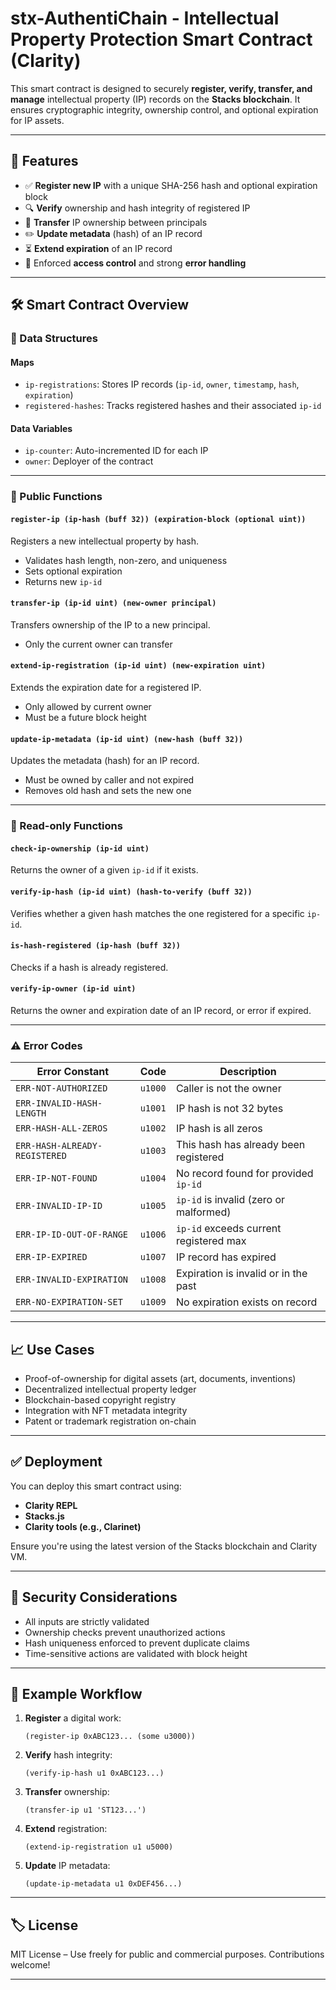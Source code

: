 
# stx-AuthentiChain - Intellectual Property Protection Smart Contract (Clarity)

This smart contract is designed to securely **register, verify, transfer, and manage** intellectual property (IP) records on the **Stacks blockchain**. It ensures cryptographic integrity, ownership control, and optional expiration for IP assets.

---

## 📌 Features

* ✅ **Register new IP** with a unique SHA-256 hash and optional expiration block
* 🔍 **Verify** ownership and hash integrity of registered IP
* 🔄 **Transfer** IP ownership between principals
* ✏️ **Update metadata** (hash) of an IP record
* ⏳ **Extend expiration** of an IP record
* 🔐 Enforced **access control** and strong **error handling**

---

## 🛠️ Smart Contract Overview

### 📂 Data Structures

#### Maps

* `ip-registrations`: Stores IP records (`ip-id`, `owner`, `timestamp`, `hash`, `expiration`)
* `registered-hashes`: Tracks registered hashes and their associated `ip-id`

#### Data Variables

* `ip-counter`: Auto-incremented ID for each IP
* `owner`: Deployer of the contract

---

### 🚀 Public Functions

#### `register-ip (ip-hash (buff 32)) (expiration-block (optional uint))`

Registers a new intellectual property by hash.

* Validates hash length, non-zero, and uniqueness
* Sets optional expiration
* Returns new `ip-id`

#### `transfer-ip (ip-id uint) (new-owner principal)`

Transfers ownership of the IP to a new principal.

* Only the current owner can transfer

#### `extend-ip-registration (ip-id uint) (new-expiration uint)`

Extends the expiration date for a registered IP.

* Only allowed by current owner
* Must be a future block height

#### `update-ip-metadata (ip-id uint) (new-hash (buff 32))`

Updates the metadata (hash) for an IP record.

* Must be owned by caller and not expired
* Removes old hash and sets the new one

---

### 🔎 Read-only Functions

#### `check-ip-ownership (ip-id uint)`

Returns the owner of a given `ip-id` if it exists.

#### `verify-ip-hash (ip-id uint) (hash-to-verify (buff 32))`

Verifies whether a given hash matches the one registered for a specific `ip-id`.

#### `is-hash-registered (ip-hash (buff 32))`

Checks if a hash is already registered.

#### `verify-ip-owner (ip-id uint)`

Returns the owner and expiration date of an IP record, or error if expired.

---

### ⚠️ Error Codes

| Error Constant                | Code    | Description                            |
| ----------------------------- | ------- | -------------------------------------- |
| `ERR-NOT-AUTHORIZED`          | `u1000` | Caller is not the owner                |
| `ERR-INVALID-HASH-LENGTH`     | `u1001` | IP hash is not 32 bytes                |
| `ERR-HASH-ALL-ZEROS`          | `u1002` | IP hash is all zeros                   |
| `ERR-HASH-ALREADY-REGISTERED` | `u1003` | This hash has already been registered  |
| `ERR-IP-NOT-FOUND`            | `u1004` | No record found for provided `ip-id`   |
| `ERR-INVALID-IP-ID`           | `u1005` | `ip-id` is invalid (zero or malformed) |
| `ERR-IP-ID-OUT-OF-RANGE`      | `u1006` | `ip-id` exceeds current registered max |
| `ERR-IP-EXPIRED`              | `u1007` | IP record has expired                  |
| `ERR-INVALID-EXPIRATION`      | `u1008` | Expiration is invalid or in the past   |
| `ERR-NO-EXPIRATION-SET`       | `u1009` | No expiration exists on record         |

---

## 📈 Use Cases

* Proof-of-ownership for digital assets (art, documents, inventions)
* Decentralized intellectual property ledger
* Blockchain-based copyright registry
* Integration with NFT metadata integrity
* Patent or trademark registration on-chain

---

## ✅ Deployment

You can deploy this smart contract using:

* **Clarity REPL**
* **Stacks.js**
* **Clarity tools (e.g., Clarinet)**

Ensure you're using the latest version of the Stacks blockchain and Clarity VM.

---

## 🔐 Security Considerations

* All inputs are strictly validated
* Ownership checks prevent unauthorized actions
* Hash uniqueness enforced to prevent duplicate claims
* Time-sensitive actions are validated with block height

---

## 🧪 Example Workflow

1. **Register** a digital work:

   ```clarity
   (register-ip 0xABC123... (some u3000))
   ```
2. **Verify** hash integrity:

   ```clarity
   (verify-ip-hash u1 0xABC123...)
   ```
3. **Transfer** ownership:

   ```clarity
   (transfer-ip u1 'ST123...')
   ```
4. **Extend** registration:

   ```clarity
   (extend-ip-registration u1 u5000)
   ```
5. **Update** IP metadata:

   ```clarity
   (update-ip-metadata u1 0xDEF456...)
   ```

---

## 🏷️ License

MIT License – Use freely for public and commercial purposes. Contributions welcome!

---